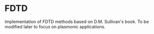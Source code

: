# FDTD
Implementation of FDTD methods based on D.M. Sullivan's book. To be modified later to focus on plasmonic applications.
